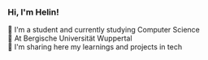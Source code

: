 
### Hi, I'm Helin!

🧸 I'm a student and currently studying Computer Science<br/>
🏫 At Bergische Universität Wuppertal<br/>
🌱 I'm sharing here my learnings and projects in tech<br/>

